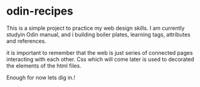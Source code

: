 # odin-recipes
This is a simple project to practice my web design skills. I am currently studyin Odin manual, and i building boiler plates, learning tags, attributes and references. 

it is important to remember that the web is just series of connected pages interacting with each other. Css which will come later is used to decorated the elements of the html files.

Enough for now lets dig in.!